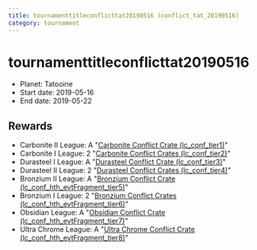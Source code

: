 ```yaml
---
title: tournamenttitleconflicttat20190516 (conflict_tat_20190516)
category: tournament
---
```

# tournamenttitleconflicttat20190516

  * Planet: Tatooine
  * Start date: 2019-05-16
  * End date: 2019-05-22

## Rewards

  * Carbonite II League: A "[Carbonite Conflict Crate (lc_conf_tier1)](lc_conf_tier1.html)"
  * Carbonite I League: 2 "[Carbonite Conflict Crates (lc_conf_tier2)](lc_conf_tier2.html)"
  * Durasteel I League: A "[Durasteel Conflict Crate (lc_conf_tier3)](lc_conf_tier3.html)"
  * Durasteel II League: 2 "[Durasteel Conflict Crates (lc_conf_tier4)](lc_conf_tier4.html)"
  * Bronzium II League: A "[Bronzium Conflict Crate (lc_conf_hth_evtFragment_tier5)](lc_conf_hth_evtFragment_tier5.html)"
  * Bronzium I League: 2 "[Bronzium Conflict Crates (lc_conf_hth_evtFragment_tier6)](lc_conf_hth_evtFragment_tier6.html)"
  * Obsidian League: A "[Obsidian Conflict Crate (lc_conf_hth_evtFragment_tier7)](lc_conf_hth_evtFragment_tier7.html)"
  * Ultra Chrome League: A "[Ultra Chrome Conflict Crate (lc_conf_hth_evtFragment_tier8)](lc_conf_hth_evtFragment_tier8.html)"
